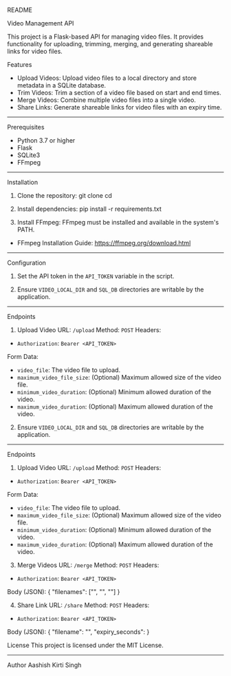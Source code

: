 README

Video Management API

This project is a Flask-based API for managing video files. It provides functionality for uploading, trimming, merging, and generating shareable links for video files.

Features
- Upload Videos: Upload video files to a local directory and store metadata in a SQLite database.
- Trim Videos: Trim a section of a video file based on start and end times.
- Merge Videos: Combine multiple video files into a single video.
- Share Links: Generate shareable links for video files with an expiry time.

---

Prerequisites
- Python 3.7 or higher
- Flask
- SQLite3
- FFmpeg

---

Installation

1. Clone the repository:
git clone <repository-url> cd <repository-directory>

2. Install dependencies:
pip install -r requirements.txt

3. Install FFmpeg:
FFmpeg must be installed and available in the system's PATH.
- FFmpeg Installation Guide: https://ffmpeg.org/download.html

---

Configuration

1. Set the API token in the `API_TOKEN` variable in the script.

2. Ensure `VIDEO_LOCAL_DIR` and `SQL_DB` directories are writable by the application.

---

Endpoints

1. Upload Video
URL: `/upload`
Method: `POST`
Headers:
- `Authorization`: `Bearer <API_TOKEN>`

Form Data:
- `video_file`: The video file to upload.
- `maximum_video_file_size`: (Optional) Maximum allowed size of the video file.
- `minimum_video_duration`: (Optional) Minimum allowed duration of the video.
- `maximum_video_duration`: (Optional) Maximum allowed duration of the video.


2. Ensure `VIDEO_LOCAL_DIR` and `SQL_DB` directories are writable by the application.

---

Endpoints

1. Upload Video
URL: `/upload`
Method: `POST`
Headers:
- `Authorization`: `Bearer <API_TOKEN>`

Form Data:
- `video_file`: The video file to upload.
- `maximum_video_file_size`: (Optional) Maximum allowed size of the video file.
- `minimum_video_duration`: (Optional) Minimum allowed duration of the video.
- `maximum_video_duration`: (Optional) Maximum allowed duration of the video.

3. Merge Videos
URL: `/merge`
Method: `POST`
Headers:
- `Authorization`: `Bearer <API_TOKEN>`

Body (JSON):
{ "filenames": ["<video1>", "<video2>", "<video3>"] }

4. Share Link
URL: `/share`
Method: `POST`
Headers:
- `Authorization`: `Bearer <API_TOKEN>`

Body (JSON):
{ "filename": "<video-file-name>", "expiry_seconds": <expiry-time-in-seconds> }

License
This project is licensed under the MIT License.

---

Author
Aashish Kirti Singh



